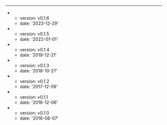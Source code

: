 ---
- - version: v0.1.6
  - date: '2023-12-29'
- - version: v0.1.5
  - date: '2022-01-01'
- - version: v0.1.4
  - date: '2019-12-21'
- - version: v0.1.3
  - date: '2018-10-27'
- - version: v0.1.2
  - date: '2017-12-09'
- - version: v0.1.1
  - date: '2016-12-06'
- - version: v0.1.0
  - date: '2016-08-07'


